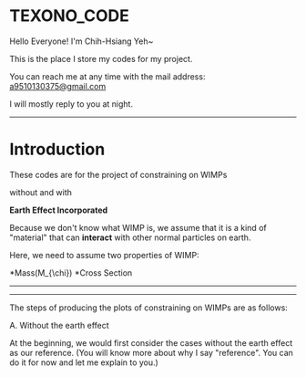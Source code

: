 # TEXONO_CODE

Hello Everyone! I'm Chih-Hsiang Yeh~

This is the place I store my codes for my project. 

You can reach me at any time with the mail address: a9510130375@gmail.com

I will mostly reply to you at night.
*****
Introduction
=============

These codes are for the project of constraining on WIMPs  

without and with  

**Earth Effect Incorporated**

Because we don't know what WIMP is, we assume that it is a kind of "material" that can **interact** with other normal particles on earth.

Here, we need to assume two properties of WIMP:

*Mass(M_{\chi})
*Cross Section

*****





*****
The steps of producing the plots of constraining on WIMPs are as follows:

A. Without the earth effect

At the beginning, we would first consider the cases without the earth effect as our reference.
(You will know more about why I say "reference". You can do it for now and let me explain to you.)







